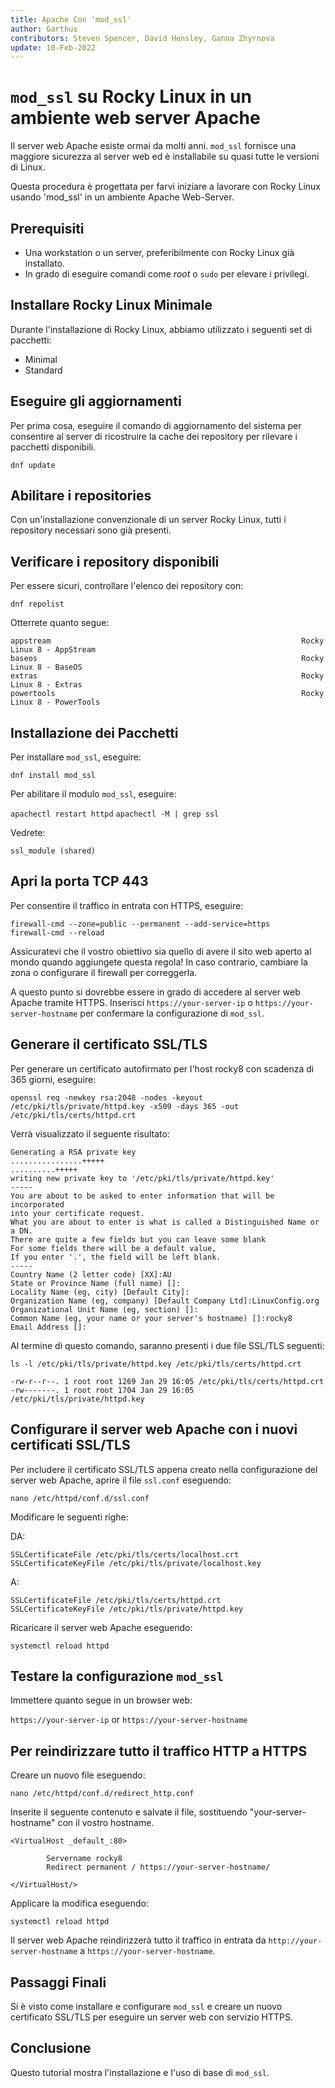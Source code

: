 ```yaml
---
title: Apache Con 'mod_ssl'
author: Garthus
contributors: Steven Spencer, David Hensley, Ganna Zhyrnova
update: 10-Feb-2022
---
```


# `mod_ssl` su Rocky Linux in un ambiente web server Apache

Il server web Apache esiste ormai da molti anni. `mod_ssl` fornisce una maggiore sicurezza al server web ed è installabile su quasi tutte le versioni di Linux.

Questa procedura è progettata per farvi iniziare a lavorare con Rocky Linux usando 'mod_ssl' in un ambiente Apache Web-Server.

## Prerequisiti

* Una workstation o un server, preferibilmente con Rocky Linux già installato.
* In grado di eseguire comandi come *root* o `sudo` per elevare i privilegi.

## Installare Rocky Linux Minimale

Durante l'installazione di Rocky Linux, abbiamo utilizzato i seguenti set di pacchetti:

* Minimal
* Standard

## Eseguire gli aggiornamenti

Per prima cosa, eseguire il comando di aggiornamento del sistema per consentire al server di ricostruire la cache dei repository per rilevare i pacchetti disponibili.

`dnf update`

## Abilitare i repositories

Con un'installazione convenzionale di un server Rocky Linux, tutti i repository necessari sono già presenti.

## Verificare i repository disponibili

Per essere sicuri, controllare l'elenco dei repository con:

`dnf repolist`

Otterrete quanto segue:

```
appstream                                                        Rocky Linux 8 - AppStream
baseos                                                           Rocky Linux 8 - BaseOS
extras                                                           Rocky Linux 8 - Extras
powertools                                                       Rocky Linux 8 - PowerTools
```

## Installazione dei Pacchetti

Per installare `mod_ssl`, eseguire:

`dnf install mod_ssl`

Per abilitare il modulo `mod_ssl`, eseguire:

`apachectl restart httpd` `apachectl -M | grep ssl`

Vedrete:

  `ssl_module (shared)`

## Apri la porta TCP 443

Per consentire il traffico in entrata con HTTPS, eseguire:

```
firewall-cmd --zone=public --permanent --add-service=https
firewall-cmd --reload
```

Assicuratevi che il vostro obiettivo sia quello di avere il sito web aperto al mondo quando aggiungete questa regola! In caso contrario, cambiare la zona o configurare il firewall per correggerla.

A questo punto si dovrebbe essere in grado di accedere al server web Apache tramite HTTPS. Inserisci `https://your-server-ip` o `https://your-server-hostname` per confermare la configurazione di `mod_ssl`.

## Generare il certificato SSL/TLS

Per generare un certificato autofirmato per l'host rocky8 con scadenza di 365 giorni, eseguire:

`openssl req -newkey rsa:2048 -nodes -keyout /etc/pki/tls/private/httpd.key -x509 -days 365 -out /etc/pki/tls/certs/httpd.crt`

Verrà visualizzato il seguente risultato:

```
Generating a RSA private key
................+++++
..........+++++
writing new private key to '/etc/pki/tls/private/httpd.key'
-----
You are about to be asked to enter information that will be incorporated
into your certificate request.
What you are about to enter is what is called a Distinguished Name or a DN.
There are quite a few fields but you can leave some blank
For some fields there will be a default value,
If you enter '.', the field will be left blank.
-----
Country Name (2 letter code) [XX]:AU
State or Province Name (full name) []:
Locality Name (eg, city) [Default City]:
Organization Name (eg, company) [Default Company Ltd]:LinuxConfig.org
Organizational Unit Name (eg, section) []:
Common Name (eg, your name or your server's hostname) []:rocky8
Email Address []:
```
Al termine di questo comando, saranno presenti i due file SSL/TLS seguenti:

```
ls -l /etc/pki/tls/private/httpd.key /etc/pki/tls/certs/httpd.crt

-rw-r--r--. 1 root root 1269 Jan 29 16:05 /etc/pki/tls/certs/httpd.crt
-rw-------. 1 root root 1704 Jan 29 16:05 /etc/pki/tls/private/httpd.key
```

## Configurare il server web Apache con i nuovi certificati SSL/TLS

Per includere il certificato SSL/TLS appena creato nella configurazione del server web Apache, aprire il file `ssl.conf` eseguendo:

`nano /etc/httpd/conf.d/ssl.conf`

Modificare le seguenti righe:

DA:
```
SSLCertificateFile /etc/pki/tls/certs/localhost.crt
SSLCertificateKeyFile /etc/pki/tls/private/localhost.key
```
A:
```
SSLCertificateFile /etc/pki/tls/certs/httpd.crt
SSLCertificateKeyFile /etc/pki/tls/private/httpd.key
```

Ricaricare il server web Apache eseguendo:

`systemctl reload httpd`

## Testare la configurazione `mod_ssl`

Immettere quanto segue in un browser web:

`https://your-server-ip` or `https://your-server-hostname`

## Per reindirizzare tutto il traffico HTTP a HTTPS

Creare un nuovo file eseguendo:

`nano /etc/httpd/conf.d/redirect_http.conf`

Inserite il seguente contenuto e salvate il file, sostituendo "your-server-hostname" con il vostro hostname.

```
<VirtualHost _default_:80>

        Servername rocky8
        Redirect permanent / https://your-server-hostname/

</VirtualHost/>
```

Applicare la modifica eseguendo:

`systemctl reload httpd`

Il server web Apache reindirizzerà tutto il traffico in entrata da `http://your-server-hostname` a `https://your-server-hostname`.

## Passaggi Finali

Si è visto come installare e configurare `mod_ssl` e creare un nuovo certificato SSL/TLS per eseguire un server web con servizio HTTPS.

## Conclusione

Questo tutorial mostra l'installazione e l'uso di base di `mod_ssl`.
